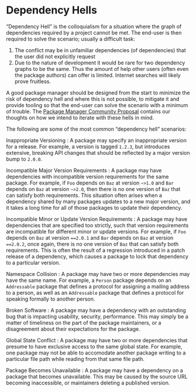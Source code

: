 # Dependency Hells

“Dependency Hell” is the colloquialism for a situation where the graph
of dependencies required by a project cannot be met. The end-user is 
then required to solve the scenario; usually a difficult task:

1. The conflict may be in unfamiliar dependencies (of dependencies) that the user did not explicitly request
2. Due to the nature of development it would be rare for two dependency graphs to be the same. Thus the amount of help other users (often even the package authors) can offer is limited. Internet searches will likely prove fruitless.

A good package manager should be designed from the start to minimize the risk
of dependency hell and where this is not possible, to mitigate it and provide
tooling so that the end-user can solve the scenario with a minimum of
trouble. The [Package Manager Community Proposal] contains our thoughts on
how we intend to iterate with these hells in mind.

The following are some of the most common “dependency hell” scenarios:

Inappropriate Versioning
: A package may specify an inappropriate version for a release.
  For example, a version is tagged `1.2.3`,
  but introduces extensive, breaking API changes
  that should be reflected by a major version bump to `2.0.0`.

Incompatible Major Version Requirements
: A package may have dependencies
  with incompatible version requirements for the same package.
  For example, if `Foo` depends on `Baz` at version `~>1.0`
  and `Bar` depends on `Baz` at version `~>2.0`,
  then there is no one version of `Baz` that can satisfy both requirements.
  This situation often arises when a dependency shared by many packages
  updates to a new major version,
  and it takes a long time for all of those packages to update their dependency.

Incompatible Minor or Update Version Requirements
: A package may have dependencies that are specified too strictly,
  such that version requirements are incompatible for different minor or update versions.
  For example, if `Foo` depends on `Baz` at version `==2.0.1`
  and `Bar` depends on `Baz` at version `==2.0.2`,
  once again, there is no one version of `Baz` that can satisfy both requirements.
  This is often the result of a regression introduced in a patch release of a dependency,
  which causes a package to lock that dependency to a particular version.

Namespace Collision
: A package may have two or more dependencies may have the same name.
  For example, a `Person` package depends on
  an `Addressable` package that defines a protocol
  for assigning a mailing address to a person,
  as well as
  an `Addressable` package that defines a protocol
  for speaking formally to another person.

Broken Software
: A package may have a dependency with an outstanding bug
  that is impacting usability, security, performance.
  This may simply be a matter of timeliness on the part of the package maintainers,
  or a disagreement about their expectations for the package.

Global State Conflict
: A package may have two or more dependencies that
  presume to have exclusive access to the same global state.
  For example, one package may not be able to accomodate
  another package writing to a particular file path
  while reading from that same file path.

Package Becomes Unavailable
: A package may have a dependency on a package that becomes unavailable.
  This may be caused by the source URL becoming inaccessible,
  or maintainers deleting a published version.


[Package Manager Community Proposal]: PackageManagerCommunityProposal.md
